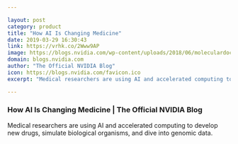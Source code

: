 ```yaml
---

layout: post
category: product
title: "How AI Is Changing Medicine"
date: 2019-03-29 16:30:43
link: https://vrhk.co/2Www9AP
image: https://blogs.nvidia.com/wp-content/uploads/2018/06/moleculardocking_final-672x329.gif
domain: blogs.nvidia.com
author: "The Official NVIDIA Blog"
icon: https://blogs.nvidia.com/favicon.ico
excerpt: "Medical researchers are using AI and accelerated computing to develop new drugs, simulate biological organisms, and dive into genomic data."

---
```


### How AI Is Changing Medicine | The Official NVIDIA Blog

Medical researchers are using AI and accelerated computing to develop new drugs, simulate biological organisms, and dive into genomic data.